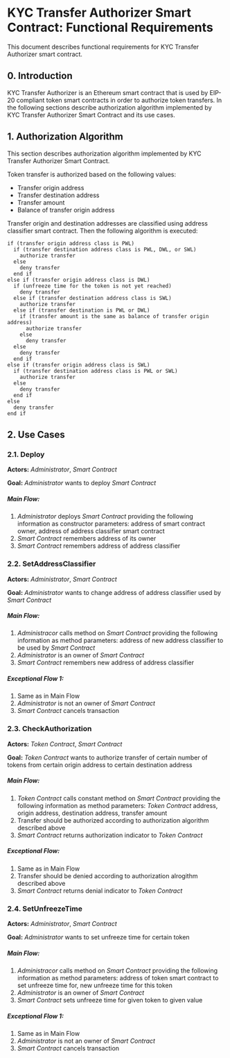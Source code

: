 # KYC Transfer Authorizer Smart Contract: Functional Requirements

This document describes functional requirements for KYC Transfer Authorizer smart contract.

## 0. Introduction

KYC Transfer Authorizer is an Ethereum smart contract that is used by EIP-20 compliant token smart contracts in order to authorize token transfers.
In the following sections describe authorization algorithm implemented by KYC Transfer Authorizer Smart Contract and its use cases.

## 1. Authorization Algorithm

This section describes authorization algorithm implemented by KYC Transfer Authorizer Smart Contract.

Token transfer is authorized based on the following values:

* Transfer origin address
* Transfer destination address
* Transfer amount
* Balance of transfer origin address

Transfer origin and destination addresses are classified using address classifier smart contract.
Then the following algorithm is executed:

    if (transfer origin address class is PWL)
      if (transfer destination address class is PWL, DWL, or SWL)
        authorize transfer
      else
        deny transfer
      end if
    else if (transfer origin address class is DWL)
      if (unfreeze time for the token is not yet reached)
        deny transfer
      else if (transfer destination address class is SWL)
        authorize transfer
      else if (transfer destination is PWL or DWL)
        if (transfer amount is the same as balance of transfer origin address)
          authorize transfer
        else
          deny transfer
      else
        deny transfer
      end if
    else if (transfer origin address class is SWL)
      if (transfer destination address class is PWL or SWL)
        authorize transfer
      else
        deny transfer
      end if
    else
      deny transfer
    end if

## 2. Use Cases

### 2.1. Deploy

**Actors:** _Administrator_, _Smart Contract_

**Goal:** _Administrator_ wants to deploy _Smart Contract_

##### Main Flow:

1. _Administrator_ deploys _Smart Contract_ providing the following information as constructor parameters: address of smart contract owner, address of address classifier smart contract
2. _Smart Contract_ remembers address of its owner
3. _Smart Contract_ remembers address of address classifier

### 2.2. SetAddressClassifier

**Actors:** _Administrator_, _Smart Contract_

**Goal:** _Administrator_ wants to change address of address classifier used by _Smart Contract_

##### Main Flow:

1. _Administracor_ calls method on _Smart Contract_ providing the following information as method parameters: address of new address classifier to be used by _Smart Contract_
2. _Administrator_ is an owner of _Smart Contract_
3. _Smart Contract_ remembers new address of address classifier

##### Exceptional Flow 1:

1. Same as in Main Flow
2. _Administrator_ is not an owner of _Smart Contract_
3. _Smart Contract_ cancels transaction

### 2.3. CheckAuthorization

**Actors:** _Token Contract_, _Smart Contract_

**Goal:** _Token Contract_ wants to authorize transfer of certain number of tokens from certain origin address to certain destination address

##### Main Flow:

1. _Token Contract_ calls constant method on _Smart Contract_ providing the following information as method parameters: _Token Contract_ address, origin address, destination address, transfer amount
2. Transfer should be authorized according to authorization algorithm described above
3. _Smart Contract_ returns authorization indicator to _Token Contract_

##### Exceptional Flow:

1. Same as in Main Flow
2. Transfer should be denied according to authorization alrogithm described above
3. _Smart Contract_ returns denial indicator to _Token Contract_

### 2.4. SetUnfreezeTime

**Actors:** _Administrator_, _Smart Contract_

**Goal:** _Administrator_ wants to set unfreeze time for certain token

##### Main Flow:

1. _Administracor_ calls method on _Smart Contract_ providing the following information as method parameters: address of token smart contract to set unfreeze time for, new unfreeze time for this token
2. _Administrator_ is an owner of _Smart Contract_
3. _Smart Contract_ sets unfreeze time for given token to given value

##### Exceptional Flow 1:

1. Same as in Main Flow
2. _Administrator_ is not an owner of _Smart Contract_
3. _Smart Contract_ cancels transaction
